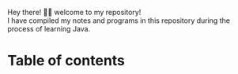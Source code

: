 Hey there! 👋👨 welcome to my repository!  
I have compiled my notes and programs in this repository during the process of learning Java.

# Table of contents
